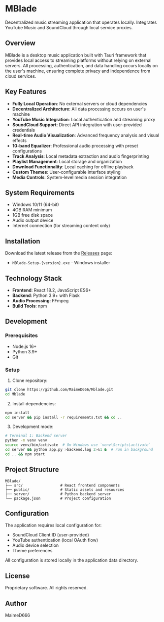 # MBlade

Decentralized music streaming application that operates locally. Integrates YouTube Music and SoundCloud through local service proxies.

## Overview

MBlade is a desktop music application built with Tauri framework that provides local access to streaming platforms without relying on external servers. All processing, authentication, and data handling occurs locally on the user's machine, ensuring complete privacy and independence from cloud services.

## Key Features

- **Fully Local Operation**: No external servers or cloud dependencies
- **Decentralized Architecture**: All data processing occurs on user's machine
- **YouTube Music Integration**: Local authentication and streaming proxy
- **SoundCloud Support**: Direct API integration with user-provided credentials
- **Real-time Audio Visualization**: Advanced frequency analysis and visual effects
- **10-band Equalizer**: Professional audio processing with preset configurations
- **Track Analysis**: Local metadata extraction and audio fingerprinting
- **Playlist Management**: Local storage and organization
- **Download Functionality**: Local caching for offline playback
- **Custom Themes**: User-configurable interface styling
- **Media Controls**: System-level media session integration

## System Requirements

- Windows 10/11 (64-bit)
- 4GB RAM minimum
- 1GB free disk space
- Audio output device
- Internet connection (for streaming content only)

## Installation

Download the latest release from the [Releases](https://github.com/MaimeD666/Mblade/releases) page:

- `MBlade-Setup-{version}.exe` - Windows installer

## Technology Stack

- **Frontend**: React 18.2, JavaScript ES6+
- **Backend**: Python 3.9+ with Flask
- **Audio Processing**: FFmpeg
- **Build Tools**: npm

## Development

### Prerequisites

- Node.js 16+
- Python 3.9+
- Git

### Setup

1. Clone repository:
```bash
git clone https://github.com/MaimeD666/Mblade.git
cd Mblade
```

2. Install dependencies:
```bash
npm install
cd server && pip install -r requirements.txt && cd ..
```

3. Development mode:
```bash
# Terminal 1: Backend server
python -m venv venv
source venv/bin/activate  # On Windows use `venv\Scripts\activate`
cd server && python app.py >backend.log 2>&1 &  # run in background
cd .. && npm start 
```

## Project Structure

```
MBlade/
├── src/                 # React frontend components
├── public/              # Static assets and resources
├── server/              # Python backend server
└── package.json         # Project configuration
```

## Configuration

The application requires local configuration for:
- SoundCloud Client ID (user-provided)
- YouTube authentication (local OAuth flow)
- Audio device selection
- Theme preferences

All configuration is stored locally in the application data directory.

## License

Proprietary software. All rights reserved.

## Author

MaimeD666
